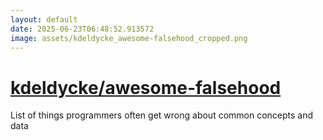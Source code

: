 ```yaml
---
layout: default
date: 2025-06-23T06:48:52.913572
image: assets/kdeldycke_awesome-falsehood_cropped.png
---
```


# [kdeldycke/awesome-falsehood](https://github.com/kdeldycke/awesome-falsehood)

List of things programmers often get wrong about common concepts and data
